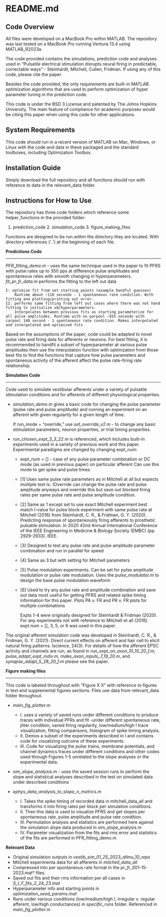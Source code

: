 # README.md

## Code Overview
<p>All files were developed on a MacBook Pro within MATLAB. The repository was last tested on a MacBook Pro running Ventura 13.4 using MATLAB_R2023a. <br>

<p>The code provided contains the simulations, prediction code and analyses used in “Pulsatile electrical stimulation disrupts neural firing in predictable, correctable ways” - Steinhardt, Mitchell, Cullen, Fridman. If using any of this code, please cite the paper.<br>

<p>Besides the code provided, the only requirements are built-in MATLAB optimization algorithms that are used to perform optimization of hyper parameter tuning in the prediction code.<br>

<p> This code is under the BSD 3 License and patented by The Johns Hopkins University. The main feature of compliance for academic purposes would be citing this paper when using this code for other applications.

## System Requirements
<p>This code should run in a recent version of MATLAB on Mac, Windows, or Linux with the code and data in these packaged and the standard toolboxes, including Optimization Toolbox.<br>

## Installation Guide
Simply download the full repository and all functions should run with reference to data in the relevant_data folder. 

## Instructions for How to Use
<p>The repository has three code folders which reference some helper_functions in the provided folder:<br>
        
1. prediction_code 2. simulation_code 3. figure_making_files

<p>Functions are designed to be run within the directory they are located. With directory references (’..’) at the beginning of each file.<br>

**Predictions Code**
***

_PFR_fitting_demo.m_ - uses the same technique used in the paper to fit PFRS with pulse rates up to 350 pps at difference pulse amplitudes and spontaneous rates with smooth changing in hyperparameters. _fit_pr_fr_data.m_ performs the fitting to the left out data

    I: optimize fit from set starting points (example handful guesses)
        Runtime about ~110 seconds - 1 spontaneous rate condition. With fitting and plotting/printing out error. 
    II: performs same fitting from left out cases where there was not hand fitting to initialize x0/hyperparameters.
        Interpolates between previous fits as starting parameterize for all pulse amplitudes. Runtime with no parpool ~555 seconds with carpool 140 second - 1 spontaneous rate condition. Makes interpolated and interpolated and optimized fits 


<p>Based on the assumptions of the paper, code could be adapted to novel pulse rate and firing data for afferents or neurons. For best fitting, it is recommended to handfit a subset of hyperparameter at various pulse amplitudes then use the interpolation function with optimization from those best fits to find the functions that capture how pulse parameters and spontaneous activity of the afferent affect the pulse rate-firing rate relationship.<br>

**Simulation Code**
***
Code used to simulate vestibular afferents under a variety of pulsatile stimulation conditions and for afferents of different physiological properties. 

- _simulation_demo.m_ gives a basic code for changing the pulse parameter (pulse rate and pulse amplitude) and running an experiment on an afferent with given regularity for a given length of time.<br>

  If run_mode = “override,” use _set_override_v2.m_ - to change any basic stimulation parameters, neuron properties, or trial timing properties.<br>

- *run_chosen_expt_3_3_22.m* is referenced, which includes built-in experiments used in a variety of previous work and this paper. Experimental paradigms are changed by changing expt_num:
  - expt_num = []  - case of any pulse parameter combination or DC mode (as used in previous paper) on particular afferent
Can use this mode to get spike and pulse times
  - [1] Uses same pulse rate parameters as in Mitchell at all but expects multiple test Is. (Override can change the pulse rate and pulse amplitude anyways and override this but save out blocked firing rates per same pulse rate and pulse amplitude condition.
  - [2] Same as 1 except set to use exact Mitchell experiment best match I-value for pulse block experiment with same pulse rate at Mitchell (2016) from Steinhardt, C. R., & Fridman, G. Y. (2020). Predicting response of spontaneously firing afferents to prosthetic pulsatile stimulation. In 2020 42nd Annual International Conference of the IEEE Engineering in Medicine & Biology Society (EMBC) (pp. 2929-2933). IEEE.
  - [3] Designed to test any pulse rate and pulse amplitude parameter combination and run in parallel for speed
  - [4] Same as 3 but with setting for Mitchell parameters
  - [5] Pulse modulation experiments. Can be set for pulse amplitude modulation or pulse rate modulation. Uses the _pulse_modulator.m_ to design the base pulse modulation waveform
  - [6] Used to try any pulse rate and amplitude combination and save out data most useful for getting PFRS and related spike timing information for this paper. Plots PA v. FR and PR v. FR plots for multiple combinations

    <p>Expts 1-4 were originally designed for Steinhardt & Fridman (2020). For any experiments not with reference to Mitchell et all (2016) expt.num = [], 3, 5, or 6 was used in this paper.<br>

The original afferent simulation code was developed in Steinhardt, C. R., & Fridman, G. Y. (2021). Direct current effects on afferent and hair cell to elicit natural firing patterns. Iscience, 24(3).
For details of how the afferent EPSC activity and channels are run, as found in *run_expt_on_axon_10_10_20_f.m, pulse_adapt_expt_indiv.m, make_axon_inputs_7_19_20.m*, and *synapse_adapt_5_28_20_f.m* please see the paper.

**Figure making files**
***
This code is labeled throughout with “Figure X X” with reference to figures in text and supplemental figures sections. Files use data from relevant_data folder throughout.

- *main_fig_plotter.m*  
     - I. uses a variety of saved runs under different conditions to produce traces with individual PFRs and fit -under different spontaneous rate, jitter condition, varied firing regularity, low/medium/high I trace visualization, fitting comparisons, histogram of spike timing analysis.
     - II. Demos a subset of the experiments described in I and contains code for visualizing outcome of these experiments.
     - III. Code for visualizing the pulse trains, membrane potentials, and channel dynamics traces under different conditions and other codes used through Figures 1-5 unrelated to the slope analyses or the experimental data.

- *sim_slope_analysis.m* - uses the saved session runs to perform the slope and statistical analyses described in the test on   simulated data under described conditions<br>


- *ephys_data_analysis_to_slope_n_metrics.m* 
    - I. Takes the spike timing of recorded data in mitchell_data_all and transforms it into firing rates per block per simulation conditions.
    - II. Then this data is used to visualize PFRS and get slopes per spontaneous rate, pulse amplitude and pulse rate condition. 
    - III. Permutation analysis and statistics are performed here against the simulation slope data produced in sim_slope_analysis.m 
    - IV. Parameter visualization from the fits and rms error and statistics of the fits are performed in PFR_fitting_demo.m


**Relevant Data**
- Original simulation outputs in *vestib_sim_01_25_2023_allmu_10_reps*
- Mitchell experimenta data for all afferents in *mitchell_data_all*
- Compressed into per spontaneous rate format in the *pr_fr_S*01-15-2023.mat* files.
- Saved out fits and their rms information per all cases in *S_I_F_fits_2_24_23.mat*
- Hyperparameter info and starting points in *optimization_seed_params.mat*
- Runs under various conditions (low/medium/high I, irregular v. regular afferent, low/high conductances) in *specific_runs* folder. Referenced in *main_fig_plotter.m*

